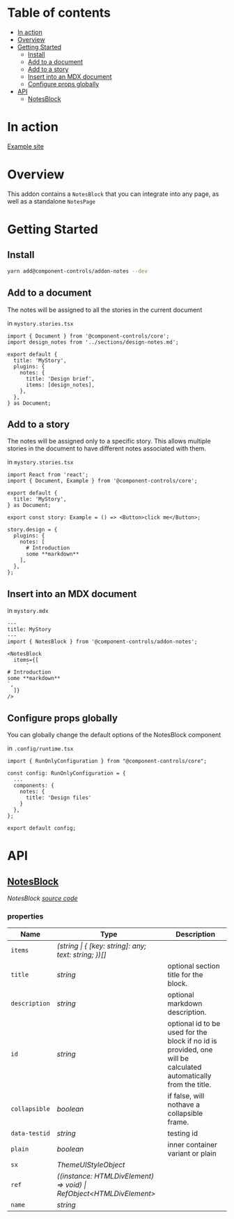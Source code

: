 # Table of contents

-   [In action](#in-action)
-   [Overview](#overview)
-   [Getting Started](#getting-started)
    -   [Install](#install)
    -   [Add to a document](#add-to-a-document)
    -   [Add to a story](#add-to-a-story)
    -   [Insert into an MDX document](#insert-into-an-mdx-document)
    -   [Configure props globally](#configure-props-globally)
-   [API](#api)
    -   [<ins>NotesBlock</ins>](#insnotesblockins)

# In action

[Example site](https://component-controls.com/api/esm-starter--overview/design)

# Overview

This addon contains a `NotesBlock` that you can integrate into any page, as well as a standalone `NotesPage`

# Getting Started

## Install

```sh
yarn add@component-controls/addon-notes --dev
```

## Add to a document

The notes will be assigned to all the stories in the current document

in `mystory.stories.tsx`

```
import { Document } from '@component-controls/core';
import design_notes from '../sections/design-notes.md';

export default {
  title: 'MyStory',
  plugins: {
    notes: {
      title: 'Design brief',
      items: [design_notes],
    },
  },
} as Document;

```

## Add to a story

The notes will be assigned only to a specific story. This allows multiple stories in the document to have different notes associated with them.

in `mystory.stories.tsx`

    import React from 'react';
    import { Document, Example } from '@component-controls/core';

    export default {
      title: 'MyStory',
    } as Document;

    export const story: Example = () => <Button>click me</Button>;

    story.design = {
      plugins: {
        notes: [
          # Introduction
          some **markdown**
        ],
      },
    };

## Insert into an MDX document

in `mystory.mdx`

    ---
    title: MyStory
    ---
    import { NotesBlock } from '@component-controls/addon-notes';

    <NotesBlock
      items={[
          `
    # Introduction
    some **markdown**
    `,
      ]}
    />

## Configure props globally

You can globally change the default options of the NotesBlock component

in `.config/runtime.tsx`

    import { RunOnlyConfiguration } from "@component-controls/core";

    const config: RunOnlyConfiguration = {
      ...
      components: {
        notes: {
          title: 'Design files'
        }
      },
    };

    export default config;

# API

<react-docgen-typescript path="./src" exclude=".stories.tsx$,index.ts"/>

<!-- START-REACT-DOCGEN-TYPESCRIPT -->

## <ins>NotesBlock</ins>

_NotesBlock [source code](https://github.com/ccontrols/component-controls/tree/master/plugins/addon-notes/src/NotesBlock/NotesBlock.tsx)_

### properties

| Name          | Type                                                                   | Description                                                                                                     |
| ------------- | ---------------------------------------------------------------------- | --------------------------------------------------------------------------------------------------------------- |
| `items`       | _(string \| { \[key: string]: any; text: string; })\[]_                |                                                                                                                 |
| `title`       | _string_                                                               | optional section title for the block.                                                                           |
| `description` | _string_                                                               | optional markdown description.                                                                                  |
| `id`          | _string_                                                               | optional id to be used for the block if no id is provided, one will be calculated automatically from the title. |
| `collapsible` | _boolean_                                                              | if false, will nothave a collapsible frame.                                                                     |
| `data-testid` | _string_                                                               | testing id                                                                                                      |
| `plain`       | _boolean_                                                              | inner container variant or plain                                                                                |
| `sx`          | _ThemeUIStyleObject_                                                   |                                                                                                                 |
| `ref`         | _((instance: HTMLDivElement) => void) \| RefObject&lt;HTMLDivElement>_ |                                                                                                                 |
| `name`        | _string_                                                               |                                                                                                                 |

<!-- END-REACT-DOCGEN-TYPESCRIPT -->
